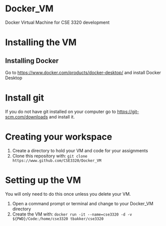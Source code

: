 # Docker_VM
Docker Virtual Machine for CSE 3320 development

# Installing the VM
## Installing Docker
Go to https://www.docker.com/products/docker-desktop/ and install Docker Desktop


# Install git
If you do not have git installed on your computer go to https://git-scm.com/downloads and install it.


# Creating your workspace
1. Create a directory to hold your VM and code for your assignments
2. Clone this repository with:
``` git clone https://www.github.com/CSE3320/Docker_VM ```

# Setting up the VM
You will only need to do this once unless you delete your VM.

1. Open a command prompt or terminal and change to your Docker_VM directory
2. Create the VM with: ```docker run -it --name=cse3320 -d -v ${PWD}/Code:/home/cse3320 tbakker/cse3320```
